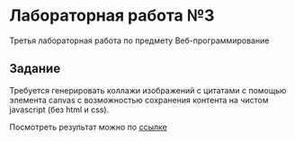 # Лабораторная работа №3

Третья лабораторная работа по предмету Веб-программирование

## Задание

Требуется генерировать коллажи изображений с цитатами с помощью элемента canvas с возможностью сохранения контента на чистом javascript (без html и css).

Посмотреть результат можно по [ссылке](https://stalder.github.io/weblab3) 
